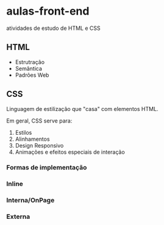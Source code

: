 # aulas-front-end
 atividades de estudo de HTML e CSS

 ## HTML

- Estrutração
- Semântica
- Padrões Web

 ## CSS

Linguagem de estilização que "casa" com elementos HTML.

Em geral, CSS serve para:

1. Estilos
2. Alinhamentos
3. Design Responsivo
4. Animações e efeitos especiais de interação

### Formas de implementação

### Inline

### Interna/OnPage

### Externa
